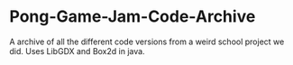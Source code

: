 # Pong-Game-Jam-Code-Archive
A archive of all the different code versions from a weird school project we did. Uses LibGDX and Box2d in java.
